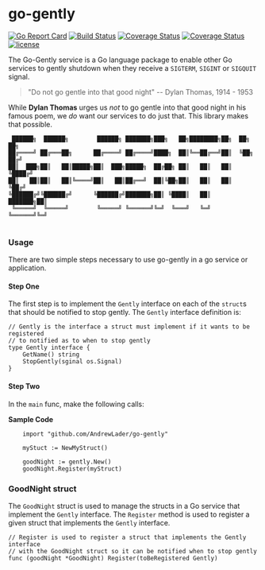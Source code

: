 # go-gently

[![Go Report Card](https://goreportcard.com/badge/github.com/andrewlader/go-gently)](https://goreportcard.com/report/github.com/andrewlader/go-gently)
[![Build Status](https://travis-ci.org/AndrewLader/go-gently.svg?branch=master)](https://travis-ci.org/AndrewLader/go-gently)
[![Coverage Status](https://codecov.io/gh/AndrewLader/go-gently/branch/master/graph/badge.svg)](https://codecov.io/gh/AndrewLader/go-gently)
[![Coverage Status](https://coveralls.io/repos/github/AndrewLader/go-gently/badge.svg?branch=master)](https://coveralls.io/github/AndrewLader/go-gently?branch=master)
[![license](https://img.shields.io/github/license/mashape/apistatus.svg)](https://github.com/AndrewLader/go-gently/blob/master/LICENSE)

The Go-Gently service is a Go language package to enable other Go services to gently shutdown when they receive a `SIGTERM`, `SIGINT` or `SIGQUIT` signal.

> "Do not go gentle into that good night"
> -- Dylan Thomas, 1914 - 1953

While **Dylan Thomas** urges us _not_ to go gentle into that good night in his famous poem, we _do_ want our services to do just that. This library makes that possible.


```
 ██████╗  ██████╗        ██████╗ ███████╗███╗   ██╗████████╗██╗  ██╗   ██╗
██╔════╝ ██╔═══██╗      ██╔════╝ ██╔════╝████╗  ██║╚══██╔══╝██║  ╚██╗ ██╔╝
██║  ███╗██║   ██║█████╗██║  ███╗█████╗  ██╔██╗ ██║   ██║   ██║   ╚████╔╝ 
██║   ██║██║   ██║╚════╝██║   ██║██╔══╝  ██║╚██╗██║   ██║   ██║    ╚██╔╝  
╚██████╔╝╚██████╔╝      ╚██████╔╝███████╗██║ ╚████║   ██║   ███████╗██║   
 ╚═════╝  ╚═════╝        ╚═════╝ ╚══════╝╚═╝  ╚═══╝   ╚═╝   ╚══════╝╚═╝   
                                                                          
```

### Usage

There are two simple steps necessary to use go-gently in a go service or application.

#### Step One
The first step is to implement the `Gently` interface on each of the `struct`s that should be notified to stop gently. The `Gently` interface definition is:

```
// Gently is the interface a struct must implement if it wants to be registered
// to notified as to when to stop gently
type Gently interface {
	GetName() string
	StopGently(sginal os.Signal)
}
```

#### Step Two
In the `main` func, make the following calls:

**Sample Code**
```
    import "github.com/AndrewLader/go-gently"

    myStuct := NewMyStruct()

    goodNight := gently.New()
    goodNight.Register(myStruct)
```

### GoodNight struct
The `GoodNight` struct is used to manage the structs in a Go service that implement the `Gently` interface. The `Register` method is used to register a given struct that implements the `Gently` interface.

```
// Register is used to register a struct that implements the Gently interface
// with the GoodNight struct so it can be notified when to stop gently
func (goodNight *GoodNight) Register(toBeRegistered Gently)
```
